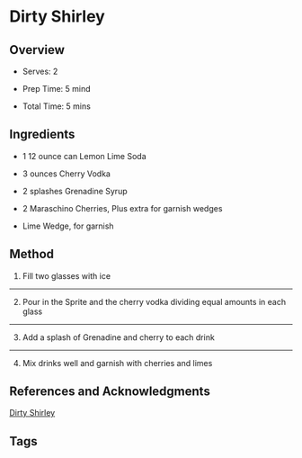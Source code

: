 # Dirty Shirley

## Overview

- Serves: 2

- Prep Time: 5 mind

- Total Time: 5 mins

## Ingredients

- 1 12 ounce can Lemon Lime Soda

- 3 ounces Cherry Vodka

- 2 splashes Grenadine Syrup

- 2 Maraschino Cherries, Plus extra for garnish wedges

- Lime Wedge, for garnish


## Method

1. Fill two glasses with ice
---
2. Pour in the Sprite and the cherry vodka dividing equal amounts in each glass
---
3. Add a splash of Grenadine and cherry to each drink
---
4. Mix drinks well and garnish with cherries and limes

## References and Acknowledgments

[Dirty Shirley](http://www.foodfanatic.com/2015/02/dirty-shirley/#_a5y_p=3447805)

## Tags


